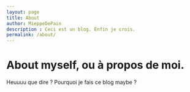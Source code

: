 ```yaml
---
layout: page
title: About
author: MieppeDePain
description : Ceci est un blog. Enfin je crois.
permalink: /about/
---
```


# About myself, ou à propos de moi.
Heuuuu que dire ?
Pourquoi je fais ce blog maybe ?
